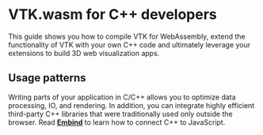 # VTK.wasm for C++ developers

This guide shows you how to compile VTK for WebAssembly, extend the functionality of VTK with your own C++ code and ultimately leverage your
extensions to build 3D web visualization apps.

## Usage patterns

Writing parts of your application in C/C++ allows you to optimize data processing, IO, and rendering. In addition, you can integrate highly
efficient third-party C++ libraries that were traditionally used only outside the browser. Read [__Embind__](./embind.md) to learn how
to connect C++ to JavaScript.
